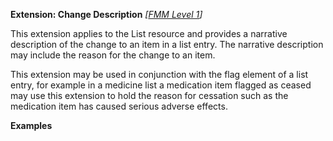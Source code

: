 **Extension: Change Description**  *[[FMM Level 1](guidance.html)]*

This extension applies to the List resource and provides a narrative description of the change to an item in a list entry. The narrative description may include the reason for the change to an item. 

This extension may be used in conjunction with the flag element of a list entry, for example in a medicine list a medication item flagged as ceased may use this extension to hold the reason for cessation such as the medication item has caused serious adverse effects.

**Examples**


